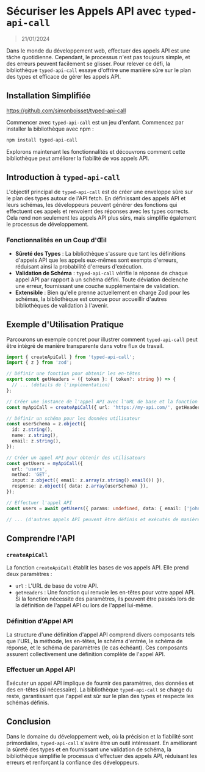 # Sécuriser les Appels API avec `typed-api-call`

> 21/01/2024

Dans le monde du développement web, effectuer des appels API est une tâche quotidienne. Cependant, le processus n'est pas toujours simple, et des erreurs peuvent facilement se glisser. Pour relever ce défi, la bibliothèque `typed-api-call` essaye d'offrire une manière sûre sur le plan des types et efficace de gérer les appels API.

## Installation Simplifiée

https://github.com/simonboisset/typed-api-call

Commencer avec `typed-api-call` est un jeu d'enfant. Commencez par installer la bibliothèque avec npm :

```bash
npm install typed-api-call
```

Explorons maintenant les fonctionnalités et découvrons comment cette bibliothèque peut améliorer la fiabilité de vos appels API.

## Introduction à `typed-api-call`

L'objectif principal de `typed-api-call` est de créer une enveloppe sûre sur le plan des types autour de l'API fetch. En définissant des appels API et leurs schémas, les développeurs peuvent générer des fonctions qui effectuent ces appels et renvoient des réponses avec les types corrects. Cela rend non seulement les appels API plus sûrs, mais simplifie également le processus de développement.

### Fonctionnalités en un Coup d'Œil

- **Sûreté des Types** : La bibliothèque s'assure que tant les définitions d'appels API que les appels eux-mêmes sont exempts d'erreurs, réduisant ainsi la probabilité d'erreurs d'exécution.
- **Validation de Schéma** : `typed-api-call` vérifie la réponse de chaque appel API par rapport à un schéma défini. Toute déviation déclenche une erreur, fournissant une couche supplémentaire de validation.
- **Extensible** : Bien qu'elle prenne actuellement en charge Zod pour les schémas, la bibliothèque est conçue pour accueillir d'autres bibliothèques de validation à l'avenir.

## Exemple d'Utilisation Pratique

Parcourons un exemple concret pour illustrer comment `typed-api-call` peut être intégré de manière transparente dans votre flux de travail.

```typescript
import { createApiCall } from 'typed-api-call';
import { z } from 'zod';

// Définir une fonction pour obtenir les en-têtes
export const getHeaders = ({ token }: { token?: string }) => {
  // ... (détails de l'implémentation)
};

// Créer une instance de l'appel API avec l'URL de base et la fonction getHeaders
const myApiCall = createApiCall({ url: 'https://my-api.com/', getHeaders });

// Définir un schéma pour les données utilisateur
const userSchema = z.object({
  id: z.string(),
  name: z.string(),
  email: z.string(),
});

// Créer un appel API pour obtenir des utilisateurs
const getUsers = myApiCall({
  url: 'users',
  method: 'GET',
  input: z.object({ email: z.array(z.string().email()) }),
  response: z.object({ data: z.array(userSchema) }),
});

// Effectuer l'appel API
const users = await getUsers({ params: undefined, data: { email: ['john.doe@gmail.com'] } });

// ... (d'autres appels API peuvent être définis et exécutés de manière similaire)
```

## Comprendre l'API

### `createApiCall`

La fonction `createApiCall` établit les bases de vos appels API. Elle prend deux paramètres :

- `url` : L'URL de base de votre API.
- `getHeaders` : Une fonction qui renvoie les en-têtes pour votre appel API. Si la fonction nécessite des paramètres, ils peuvent être passés lors de la définition de l'appel API ou lors de l'appel lui-même.

### Définition d'Appel API

La structure d'une définition d'appel API comprend divers composants tels que l'URL, la méthode, les en-têtes, le schéma d'entrée, le schéma de réponse, et le schéma de paramètres (le cas échéant). Ces composants assurent collectivement une définition complète de l'appel API.

### Effectuer un Appel API

Exécuter un appel API implique de fournir des paramètres, des données et des en-têtes (si nécessaire). La bibliothèque `typed-api-call` se charge du reste, garantissant que l'appel est sûr sur le plan des types et respecte les schémas définis.

## Conclusion

Dans le domaine du développement web, où la précision et la fiabilité sont primordiales, `typed-api-call` s'avère être un outil intéressant. En améliorant la sûreté des types et en fournissant une validation de schéma, la bibliothèque simplifie le processus d'effectuer des appels API, réduisant les erreurs et renforçant la confiance des développeurs.
